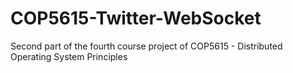 # COP5615-Twitter-WebSocket
Second part of the fourth course project of COP5615 - Distributed Operating System Principles
